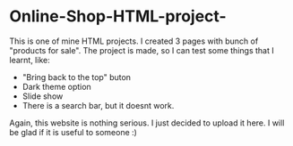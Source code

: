 # Online-Shop-HTML-project-

This is one of mine HTML projects.
I created 3 pages with bunch of "products for sale".
The project is made, so I can test some things that I learnt, like:
- "Bring back to the top" buton
- Dark theme option
- Slide show
- There is a search bar, but it doesnt work.

Again, this website is nothing serious.
I just decided to upload it here. I will be glad if it is useful to someone :)
